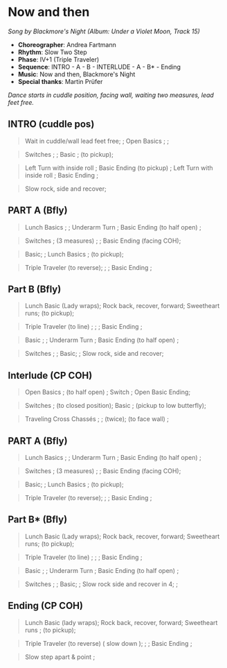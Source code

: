 # Now and then
*Song by Blackmore's Night (Album: Under a Violet Moon, Track 15)*

* **Choreographer**: Andrea Fartmann
* **Rhythm**: Slow Two Step
* **Phase**: IV+1 (Triple Traveler)
* **Sequence**: INTRO - A - B - INTERLUDE - A - B* - Ending
* **Music**: Now and then, Blackmore's Night
* **Special thanks**: Martin Prüfer

*Dance starts in cuddle position, facing wall, waiting two measures, lead feet free.*

## INTRO (cuddle pos)

> Wait in cuddle/wall lead feet free; ;  Open Basics ; ;

> Switches ; ; Basic ; (to pickup);

> Left Turn with inside roll ; Basic Ending (to pickup) ; Left Turn  with inside roll ; Basic Ending ;

> Slow rock, side and recover;

## PART A (Bfly)
> Lunch Basics ; ; Underarm Turn ; Basic Ending (to half open) ;

> Switches ; (3 measures) ; ; Basic Ending (facing COH);

> Basic; ; Lunch Basics ; (to pickup);

> Triple Traveler (to reverse); ; ; Basic Ending ;


## Part B (Bfly)
> Lunch Basic (Lady wraps); Rock back, recover, forward; Sweetheart runs; (to pickup);

> Triple Traveler (to line) ; ; ; Basic Ending ;

> Basic ; ; Underarm Turn ; Basic Ending (to half open) ;

> Switches ; ; Basic; ; Slow rock, side and recover;  


## Interlude (CP COH)
> Open Basics ; (to half open) ; Switch ; Open Basic Ending;

> Switches ; (to closed position); Basic ; (pickup to low butterfly);

> Traveling Cross Chassés ; ; (twice); (to face wall) ;

## PART A (Bfly)

> Lunch Basics ; ; Underarm Turn ; Basic Ending (to half open) ;

> Switches ; (3 measures) ; ; Basic Ending (facing COH);

> Basic; ; Lunch Basics ; (to pickup);

> Triple Traveler (to reverse); ; ; Basic Ending ;

## Part B* (Bfly)
> Lunch Basic (Lady wraps); Rock back, recover, forward; Sweetheart runs; (to pickup);

> Triple Traveler (to line) ; ; ; Basic Ending ;

> Basic ; ; Underarm Turn ; Basic Ending (to half open) ;

> Switches ; ; Basic; ;  Slow rock side and recover in 4; ;

## Ending (CP COH)  
> Lunch Basic (lady wraps); Rock back, recover, forward; Sweetheart runs ; (to pickup);  

> Triple Traveler (to reverse) ( slow down ); ; ; Basic Ending ;

> Slow step apart & point ;
